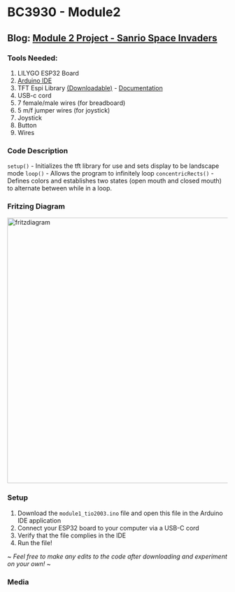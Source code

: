 # BC3930 - Module2

## Blog: [Module 2 Project - Sanrio Space Invaders](https://spotted-cayenne-502.notion.site/Module-2-Project-Sanrio-Space-Invaders-12b28a677bce809c89b8e704d8e946c2)

### Tools Needed:
1. LILYGO ESP32 Board
2. [Arduino IDE](https://www.arduino.cc/en/software)
3. TFT Espi Library [(Downloadable)](https://github.com/Xinyuan-LilyGO/TTGO-T-Display)  - [Documentation](https://github.com/Bodmer/TFT_eSPI/tree/5793878d24161c1ed23ccb136f8564f332506d53)
4. USB-c cord
5. 7 female/male wires (for breadboard)
6. 5 m/f jumper wires (for joystick)
7. Joystick
8. Button
9. Wires

### Code Description 

`setup()` - Initializes the tft library for use and sets display to be landscape mode
`loop()` - Allows the program to infinitely loop
`concentricRects()` - Defines colors and establishes two states (open mouth and closed mouth) to alternate between while in a loop. 

### Fritzing Diagram

<img width="607" alt="fritzdiagram" src="https://github.com/user-attachments/assets/df4b17f3-2255-42ab-8668-069a451cace2">


### Setup
1. Download the `module1_tio2003.ino` file and open this file in the Arduino IDE application
2. Connect your ESP32 board to your computer via a USB-C cord
3. Verify that the file complies in the IDE
4. Run the file!
   
~ *Feel free to make any edits to the code after downloading and experiment on your own!* ~
### Media

